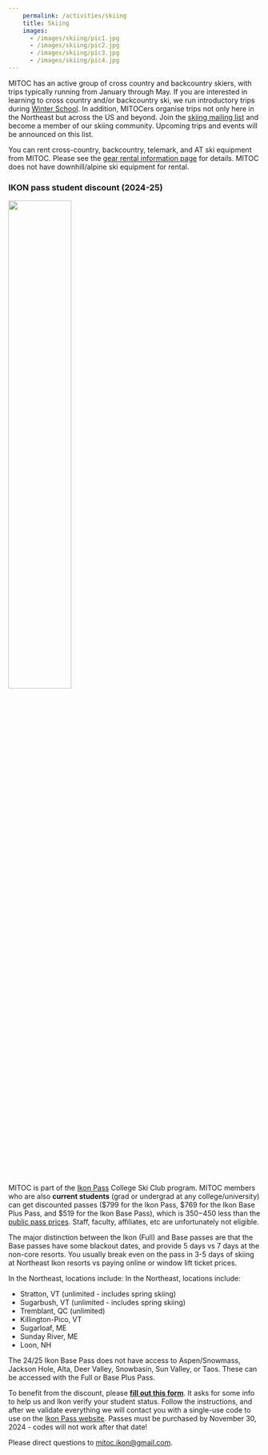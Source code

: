 ```yaml
---
    permalink: /activities/skiing
    title: Skiing
    images:
      - /images/skiing/pic1.jpg
      - /images/skiing/pic2.jpg
      - /images/skiing/pic3.jpg
      - /images/skiing/pic4.jpg
---
```


MITOC has an active group of cross country and backcountry skiers, with trips typically running from January through May. If you are interested in learning to cross country and/or backcountry ski, we run introductory trips during [Winter School](/events/winter-school). In addition, MITOCers organise trips not only here in the Northeast but across the US and beyond. Join the [skiing mailing list](http://mailman.mit.edu/mailman/listinfo/mitoc-bcski) and become a member of our skiing community. Upcoming trips and events will be announced on this list.

You can rent cross-country, backcountry, telemark, and AT ski equipment from MITOC. Please see the [gear rental information page](/rentals) for details. MITOC does not have downhill/alpine ski equipment for rental.


### IKON pass student discount (2024-25)

<img src="/images/skiing/ikon_map.jpeg" style="width: 50%; height: 50%">

MITOC is part of the [Ikon Pass](https://www.ikonpass.com/) College Ski Club program. MITOC members who are also **current students** (grad or undergrad at any college/university) can get discounted passes ($799 for the Ikon Pass, $769 for the Ikon Base Plus Pass, and $519 for the Ikon Base Pass), which is $350-$450 less than the [public pass prices](https://www.ikonpass.com/en/shop-passes). Staff, faculty, affiliates, etc are unfortunately not eligible.

The major distinction between the Ikon (Full) and Base passes are that the Base passes have some blackout dates, and provide 5 days vs 7 days at the non-core resorts. You usually break even on the pass in 3-5 days of skiing at Northeast Ikon resorts vs paying online or window lift ticket prices. 

In the Northeast, locations include:
In the Northeast, locations include:
- Stratton, VT (unlimited - includes spring skiing)
- Sugarbush, VT (unlimited - includes spring skiing)
- Tremblant, QC (unlimited)
- Killington-Pico, VT
- Sugarloaf, ME
- Sunday River, ME
- Loon, NH

The 24/25 Ikon Base Pass does not have access to Aspen/Snowmass, Jackson Hole, Alta, Deer Valley, Snowbasin, Sun Valley, or Taos. These can be accessed with the Full or Base Plus Pass.

To benefit from the discount, please **[fill out this form](https://forms.office.com/r/7Tka0stVG3)**. It asks for some info to help us and Ikon verify your student status. Follow the instructions, and after we validate everything we will contact you with a single-use code to use on the [Ikon Pass website](https://www.ikonpass.com/en/shop-passes). Passes must be purchased by November 30, 2024 - codes will not work after that date!

Please direct questions to [mitoc.ikon@gmail.com](mailto:mitoc.ikon@gmail.com).
